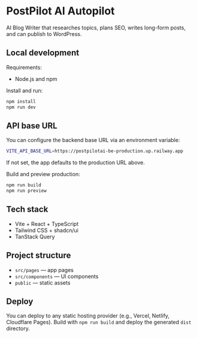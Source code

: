 # PostPilot AI Autopilot

AI Blog Writer that researches topics, plans SEO, writes long-form posts, and can publish to WordPress.

## Local development

Requirements:

- Node.js and npm

Install and run:

```sh
npm install
npm run dev
```

## API base URL

You can configure the backend base URL via an environment variable:

```sh
VITE_API_BASE_URL=https://postpilotai-be-production.up.railway.app
```

If not set, the app defaults to the production URL above.

Build and preview production:

```sh
npm run build
npm run preview
```

## Tech stack

- Vite + React + TypeScript
- Tailwind CSS + shadcn/ui
- TanStack Query

## Project structure

- `src/pages` — app pages
- `src/components` — UI components
- `public` — static assets

## Deploy

You can deploy to any static hosting provider (e.g., Vercel, Netlify, Cloudflare Pages). Build with `npm run build` and deploy the generated `dist` directory.
